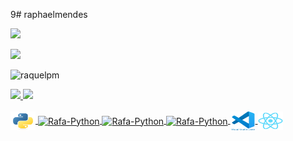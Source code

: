 9# raphaelmendes

<div>

<a href="https://instagram.com/raphaelmendes_/" target="_blank"><img src="https://img.shields.io/badge/-Instagram-%23E4405F?style=for-the-badge&logo=instagram&logoColor=white" target="_blank"></a>

<a href="https://www.linkedin.com/in/raphael-mendess/" target="_blank"><img src="https://img.shields.io/badge/-LinkedIn-%230077B5?style=for-the-badge&logo=linkedin&logoColor=white" target="_blank"></a>   



</div>

<div align="start">
  <p align="left"> <img src="https://komarev.com/ghpvc/?username=raphaelmendes1234&label=Profile%20views&color=0e75b6&style=flat" alt="raquelpm" /> </p>
  <a href="https://github.com/raphaelmendes1234">
  <img height="180em" src="https://github-readme-stats-git-masterrstaa-rickstaa.vercel.app/api?username=raphaelmendes1234&show_icons=true&theme=dark&include_all_commits=true&count_private=true">
 <img height="180em" src="https://github-readme-stats-git-masterrstaa-rickstaa.vercel.app/api/top-langs/?username=raphaelmendes1234&layout=compact&langs_count=7&theme=dark"/>
</div>
<div style="display: inline_block"><br>
  <img align="center" alt="Rafa-Python" height="30" width="40" src="https://raw.githubusercontent.com/devicons/devicon/master/icons/python/python-original.svg">
  <img align="center" alt="Rafa-Python" height="30" width="40" src="https://cdn.jsdelivr.net/gh/devicons/devicon/icons/csharp/csharp-original.svg" />
  <img align="center" alt="Rafa-Python" height="30" width="40" src="https://cdn.jsdelivr.net/gh/devicons/devicon/icons/javascript/javascript-original.svg" />
  <img align="center" alt="Rafa-Python" height="30" width="40" src="https://cdn.jsdelivr.net/gh/devicons/devicon/icons/java/java-original.svg" />
  <img align="center" alt="Rafa-Python" height="30" width="40" src="https://raw.githubusercontent.com/devicons/devicon/master/icons/vscode/vscode-original-wordmark.svg" />
  <img align="center" alt="Rafa-Python" height="30" width="40" src="https://github.com/devicons/devicon/blob/master/icons/react/react-original.svg" /></div>
  
  
